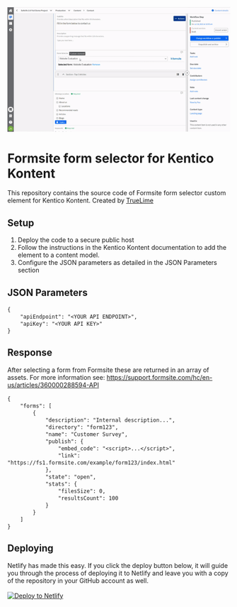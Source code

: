![alt text](https://github.com/JKannekens/kontent-custom-element-formsite/blob/master/FormsiteFormSelector.gif "Formsite Form Selector")

# Formsite form selector for Kentico Kontent
This repository contains the source code of Formsite form selector custom element for Kentico Kontent. Created by <a href="https://www.truelime.nl/">TrueLime</a>

## Setup
1. Deploy the code to a secure public host
2. Follow the instructions in the Kentico Kontent documentation to add the element to a content model.
3. Configure the JSON parameters as detailed in the JSON Parameters section
## JSON Parameters
```
{
    "apiEndpoint": "<YOUR API ENDPOINT>",
    "apiKey": "<YOUR API KEY>"
}
```
## Response
After selecting a form from Formsite these are returned in an array of assets.
For more information see: https://support.formsite.com/hc/en-us/articles/360000288594-API
```
{
    "forms": [
        {
            "description": "Internal description...",
            "directory": "form123",
            "name": "Customer Survey",
            "publish": {
                "embed_code": "<script>...</script>",
                "link": "https://fs1.formsite.com/example/form123/index.html"
            },
            "state": "open",
            "stats": {
                "filesSize": 0,
                "resultsCount": 100
            }
        }
    ]
}
```
## Deploying
Netlify has made this easy. If you click the deploy button below, it will guide you through the process of deploying it to Netlify and leave you with a copy of the repository in your GitHub account as well.
<br>
<br>
<a href="https://app.netlify.com/start/deploy?repository=https://github.com/JKannekens/kontent-custom-element-formsite" rel="nofollow"><img src="https://camo.githubusercontent.com/be2eb66bb727e25655f1dcff88c2fdca82a77513/68747470733a2f2f7777772e6e65746c6966792e636f6d2f696d672f6465706c6f792f627574746f6e2e737667" alt="Deploy to Netlify" data-canonical-src="https://www.netlify.com/img/deploy/button.svg" style="max-width:100%;"></a>
